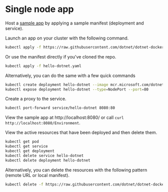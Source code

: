 # Single node app

Host a [sample app](../../samples/aspnetapp/Dockerfile.alpine) by applying a sample manifest (deployment and service).

Launch an app on your cluster with the following command.

```bash
kubectl apply -f https://raw.githubusercontent.com/dotnet/dotnet-docker/main/kubernetes/hello-dotnet/hello-dotnet.yaml
```

Or use the manifest directly if you've cloned the repo.

```bash
kubectl apply -f hello-dotnet.yaml
```

Alternatively, you can do the same with a few quick commands

```bash
kubectl create deployment hello-dotnet --image mcr.microsoft.com/dotnet/samples:aspnetapp
kubectl expose deployment hello-dotnet --type=NodePort --port=80
```

Create a proxy to the service.

```bash
kubectl port-forward service/hello-dotnet 8080:80
```

View the sample app at http://localhost:8080/ or call `curl http://localhost:8080/Environment`.

View the active resources that have been deployed and then delete them.

```bash
kubectl get pod
kubectl get service
kubectl get deployment
kubectl delete service hello-dotnet
kubectl delete deployment hello-dotnet
```

Alternatively, you can delete the resources with the following pattern (remote URL or local manifest).

```bash
kubectl delete -f https://raw.githubusercontent.com/dotnet/dotnet-docker/main/kubernetes/hello-dotnet/hello-dotnet.yaml
```
